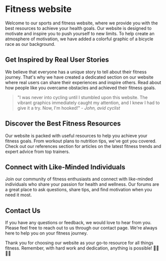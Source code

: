 <!--font:Dancing Script-->

# Fitness website

<!--font:Barlow Condensed-->

Welcome to our sports and fitness website, where we provide you with the best resources to achieve your health goals. Our website is designed to motivate and inspire you to push yourself to new limits. To help create an atmosphere of motivation, we have added a colorful graphic of a bicycle race as our background.

## Get Inspired by Real User Stories

We believe that everyone has a unique story to tell about their fitness journey. That's why we have created a dedicated section on our website where real users can share their experiences and inspire others. Read about how people like you overcame obstacles and achieved their fitness goals.

> "I was never into cycling until I stumbled upon this website. The vibrant graphics immediately caught my attention, and I knew I had to give it a try. Now, I'm hooked!" - _John, avid cyclist_

## Discover the Best Fitness Resources

Our website is packed with useful resources to help you achieve your fitness goals. From workout plans to nutrition tips, we've got you covered. Check out our references section for articles on the latest fitness trends and expert advice from top trainers.

## Connect with Like-Minded Individuals

Join our community of fitness enthusiasts and connect with like-minded individuals who share your passion for health and wellness. Our forums are a great place to ask questions, share tips, and find motivation when you need it most.

## Contact Us

If you have any questions or feedback, we would love to hear from you. Please feel free to reach out to us through our contact page. We're always here to help you on your fitness journey.

Thank you for choosing our website as your go-to resource for all things fitness. Remember, with hard work and dedication, anything is possible! 🚴‍♀️🚴‍♂️

<!--

Write me content for website with wallpaper which alt text is:

"A colorful graphic of a bicycle race for a sports or fitness website"

The name/title of the page should not be 1:1 copy of the alt text but rather a real content of the website which is using this wallpaper.

- Use markdown format
- Start with heading
- Heading should be short and concise
- The content should look like a real website
- The website should not be about the wallpaper, wallpaper is just a related background
- Heading should be contain work "wallpaper" or "background"
- Include real sections like references, contact, user stories, etc. use things relevant to the page purpose.
- Feel free to use structure like headings, bullets, numbering, blockquotes, paragraphs, horizontal lines, etc.
- You can use formatting like bold or _italic_
- You can include UTF-8 emojis
- Links should be only #hash anchors (and you can refer to the document itself)
- Do not include images


---


# Colorful Bicycle Race Wallpaper for Your Fitness Journey

Welcome to our sports and fitness website where we provide you with the best resources to achieve your health goals. Our website is designed to motivate and inspire you to push yourself to new limits. To help you stay focused on your fitness journey, we have added a colorful graphic of a bicycle race as our background wallpaper.

## Get Inspired by Real User Stories

We believe that everyone has a unique story to tell about their fitness journey. That's why we have created a dedicated section on our website where real users can share their experiences and inspire others. Read about how people like you overcame obstacles and achieved their fitness goals.

> "I was never into cycling until I stumbled upon this website. The colorful bike race wallpaper immediately caught my attention, and I knew I had to give it a try. Now, I'm hooked!" - _John, avid cyclist_

## Discover the Best Fitness Resources

Our website is packed with useful resources to help you achieve your fitness goals. From workout plans to nutrition tips, we've got you covered. Check out our references section for articles on the latest fitness trends and expert advice from top trainers.

## Connect with Like-Minded Individuals

Join our community of fitness enthusiasts and connect with like-minded individuals who share your passion for health and wellness. Our forums are a great place to ask questions, share tips, and find motivation when you need it most.

## Contact Us

If you have any questions or feedback, we would love to hear from you. Please feel free to reach out to us through our contact page. We're always here to help you on your fitness journey.

Thank you for choosing our website as your go-to resource for all things fitness. Remember, with hard work and dedication, anything is possible! 🚴‍♀️🚴‍♂️


---


Heading should not include word "wallpaper". The website should not be about the wallpaper itself, wallpaper is just a related background, rewrite whole content.


---


# Achieve Your Fitness Goals with Our Sports and Fitness Website

Welcome to our sports and fitness website, where we provide you with the best resources to achieve your health goals. Our website is designed to motivate and inspire you to push yourself to new limits. To help create an atmosphere of motivation, we have added a colorful graphic of a bicycle race as our background.

## Get Inspired by Real User Stories

We believe that everyone has a unique story to tell about their fitness journey. That's why we have created a dedicated section on our website where real users can share their experiences and inspire others. Read about how people like you overcame obstacles and achieved their fitness goals.

> "I was never into cycling until I stumbled upon this website. The vibrant graphics immediately caught my attention, and I knew I had to give it a try. Now, I'm hooked!" - _John, avid cyclist_

## Discover the Best Fitness Resources

Our website is packed with useful resources to help you achieve your fitness goals. From workout plans to nutrition tips, we've got you covered. Check out our references section for articles on the latest fitness trends and expert advice from top trainers.

## Connect with Like-Minded Individuals

Join our community of fitness enthusiasts and connect with like-minded individuals who share your passion for health and wellness. Our forums are a great place to ask questions, share tips, and find motivation when you need it most.

## Contact Us

If you have any questions or feedback, we would love to hear from you. Please feel free to reach out to us through our contact page. We're always here to help you on your fitness journey.

Thank you for choosing our website as your go-to resource for all things fitness. Remember, with hard work and dedication, anything is possible! 🚴‍♀️🚴‍♂️

-->
